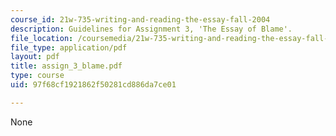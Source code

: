 ```yaml
---
course_id: 21w-735-writing-and-reading-the-essay-fall-2004
description: Guidelines for Assignment 3, 'The Essay of Blame'.
file_location: /coursemedia/21w-735-writing-and-reading-the-essay-fall-2004/97f68cf1921862f50281cd886da7ce01_assign_3_blame.pdf
file_type: application/pdf
layout: pdf
title: assign_3_blame.pdf
type: course
uid: 97f68cf1921862f50281cd886da7ce01

---
```

None